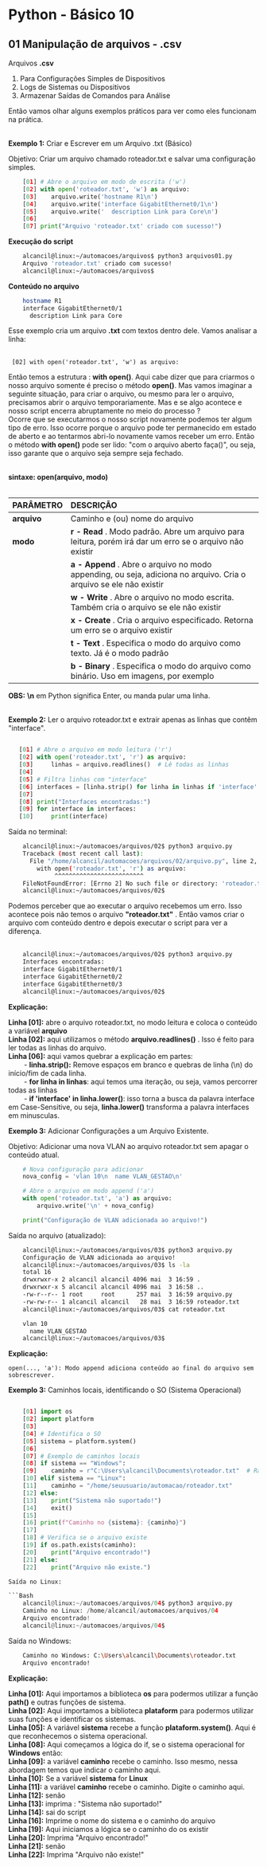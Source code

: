 # Python - Básico 10

## 01 Manipulação de arquivos - .csv

Arquivos **.csv**  

1. Para Configurações Simples de Dispositivos
2. Logs de Sistemas ou Dispositivos
3. Armazenar Saídas de Comandos para Análise

Então vamos olhar alguns exemplos práticos para ver como eles funcionam na prática. <br></br>

**Exemplo 1:** Criar e Escrever em um Arquivo .txt (Básico)

Objetivo: Criar um arquivo chamado roteador.txt e salvar uma configuração simples.

```Python
    [01] # Abre o arquivo em modo de escrita ('w')
    [02] with open('roteador.txt', 'w') as arquivo:
    [03]    arquivo.write('hostname R1\n')
    [04]    arquivo.write('interface GigabitEthernet0/1\n')
    [05]    arquivo.write('  description Link para Core\n')
    [06]
    [07] print("Arquivo 'roteador.txt' criado com sucesso!")
```

**Execução do script**

```Bash
    alcancil@linux:~/automacoes/arquivos$ python3 arquivos01.py 
    Arquivo 'roteador.txt' criado com sucesso!
    alcancil@linux:~/automacoes/arquivos$ 
```

**Conteúdo no arquivo**

```Bash
    hostname R1
    interface GigabitEthernet0/1
      description Link para Core
```

Esse exemplo cria um arquivo **.txt** com textos dentro dele. Vamos analisar a linha: <br></br>
     
     [02] with open('roteador.txt', 'w') as arquivo: 

Então temos a estrutura : **with open()**. Aqui cabe dizer que para criarmos o nosso arquivo somente é preciso o método **open()**. Mas vamos imaginar a seguinte situação, para criar o arquivo, ou mesmo para ler o arquivo, precisamos abrir o arquivo temporariamente. Mas e se algo acontece e nosso script encerra abruptamente no meio do processo ?  
Ocorre que se executarmos o nosso script novamente podemos ter algum tipo de erro. Isso ocorre porque o arquivo pode ter permanecido em estado de aberto e ao tentarmos abri-lo novamente vamos receber um erro. Então o método **with open()** pode ser lido: "com o arquivo aberto faça()", ou seja, isso garante que o arquivo seja sempre seja fechado. <br></br>

**sintaxe: open(arquivo, modo)**  <br></br>

| PARÂMETRO   | DESCRIÇÃO                                                                                                          |
|-------------|:-------------------------------------------------------------------------------------------------------------------|
|**arquivo**  | Caminho e (ou) nome do arquivo                                                                                     | 
| **modo**    | **r - Read** . Modo padrão. Abre um arquivo para leitura, porém irá dar um erro se o arquivo não existir           |
|             | **a - Append** . Abre o arquivo no modo appending, ou seja, adiciona no arquivo. Cria o arquivo se ele não existir |
|             | **w - Write** . Abre o arquivo no modo escrita. Também cria o arquivo se ele não existir                           |
|             | **x - Create** . Cria o arquivo especificado. Retorna um erro se o arquivo existir                                 |
|             | **t - Text** . Especifica o modo do arquivo como texto. Já é o modo padrão                                         |
|             | **b - Binary** . Especifica o modo do arquivo como binário. Uso em imagens, por exemplo                            |

**OBS:** **\n** em Python significa Enter, ou manda pular uma linha. <br></br>

**Exemplo 2:** Ler o arquivo roteador.txt e extrair apenas as linhas que contêm "interface".

```Python

   [01] # Abre o arquivo em modo leitura ('r')
   [02] with open('roteador.txt', 'r') as arquivo:
   [03]     linhas = arquivo.readlines()  # Lê todas as linhas
   [04]
   [05] # Filtra linhas com "interface"
   [06] interfaces = [linha.strip() for linha in linhas if 'interface' in linha.lower()]
   [07]
   [08] print("Interfaces encontradas:")
   [09] for interface in interfaces:
   [10]     print(interface)
```

Saída no terminal:

```Bash
    alcancil@linux:~/automacoes/arquivos/02$ python3 arquivo.py 
    Traceback (most recent call last):
      File "/home/alcancil/automacoes/arquivos/02/arquivo.py", line 2, in <module>
        with open('roteador.txt', 'r') as arquivo:
             ^^^^^^^^^^^^^^^^^^^^^^^^^
    FileNotFoundError: [Errno 2] No such file or directory: 'roteador.txt'
    alcancil@linux:~/automacoes/arquivos/02$ 
```
Podemos perceber que ao executar o arquivo recebemos um erro. Isso acontece pois não temos o arquivo **"roteador.txt"** . Então vamos criar o arquivo com conteúdo dentro e depois executar o script para ver a diferença. <br></br>

```Bash
    alcancil@linux:~/automacoes/arquivos/02$ python3 arquivo.py 
    Interfaces encontradas:
    interface GigabitEthernet0/1
    interface GigabitEthernet0/2
    interface GigabitEthernet0/3
    alcancil@linux:~/automacoes/arquivos/02$ 
```

**Explicação:**

**Linha [01]:** abre o arquivo roteador.txt, no modo leitura e coloca o conteúdo a variável **arquivo**  
**Linha [02]:** aqui utilizamos o método **arquivo.readlines()** . Isso é feito para ler todas as linhas do arquivo.  
**Linha [06]:** aqui vamos quebrar a explicação em partes:  
&nbsp; &nbsp; &nbsp; &nbsp; - **linha.strip():** Remove espaços em branco e quebras de linha (\n) do início/fim de cada linha.  
&nbsp; &nbsp; &nbsp; &nbsp; - **for linha in linhas**: aqui temos uma iteração, ou seja, vamos percorrer todas as linhas  
&nbsp; &nbsp; &nbsp; &nbsp; - **if 'interface' in linha.lower()**: isso torna a busca da palavra interface em Case-Sensitive, ou seja, **linha.lower()** transforma a palavra interfaces em minusculas.  
    

**Exemplo 3:** Adicionar Configurações a um Arquivo Existente.

Objetivo: Adicionar uma nova VLAN ao arquivo roteador.txt sem apagar o conteúdo atual.

```Python
    # Nova configuração para adicionar
    nova_config = 'vlan 10\n  name VLAN_GESTAO\n'

    # Abre o arquivo em modo append ('a')
    with open('roteador.txt', 'a') as arquivo:
        arquivo.write('\n' + nova_config)

    print("Configuração de VLAN adicionada ao arquivo!")
```

Saída no arquivo (atualizado):

```Bash
    alcancil@linux:~/automacoes/arquivos/03$ python3 arquivo.py 
    Configuração de VLAN adicionada ao arquivo!
    alcancil@linux:~/automacoes/arquivos/03$ ls -la
    total 16
    drwxrwxr-x 2 alcancil alcancil 4096 mai  3 16:59 .
    drwxrwxr-x 5 alcancil alcancil 4096 mai  3 16:58 ..
    -rw-r--r-- 1 root     root      257 mai  3 16:59 arquivo.py
    -rw-rw-r-- 1 alcancil alcancil   28 mai  3 16:59 roteador.txt
    alcancil@linux:~/automacoes/arquivos/03$ cat roteador.txt 

    vlan 10
      name VLAN_GESTAO
    alcancil@linux:~/automacoes/arquivos/03$
```

**Explicação:**

    open(..., 'a'): Modo append adiciona conteúdo ao final do arquivo sem sobrescrever.  

**Exemplo 3:** Caminhos locais, identificando o SO (Sistema Operacional)

```Python

    [01] import os
    [02] import platform
    [03]
    [04] # Identifica o SO
    [05] sistema = platform.system()
    [06]
    [07] # Exemplo de caminhos locais
    [08] if sistema == "Windows":
    [09]    caminho = r"C:\Users\alcancil\Documents\roteador.txt"  # Raw string (evita conflitos com \)
    [10] elif sistema == "Linux":
    [11]    caminho = "/home/seuusuario/automacao/roteador.txt"
    [12] else:
    [13]    print("Sistema não suportado!")
    [14]    exit()
    [15]
    [16] print(f"Caminho no {sistema}: {caminho}")
    [17]
    [18] # Verifica se o arquivo existe
    [19] if os.path.exists(caminho):
    [20]    print("Arquivo encontrado!")
    [21] else:
    [22]    print("Arquivo não existe.")

Saída no Linux:  

```Bash
    alcancil@linux:~/automacoes/arquivos/04$ python3 arquivo.py 
    Caminho no Linux: /home/alcancil/automacoes/arquivos/04
    Arquivo encontrado!
    alcancil@linux:~/automacoes/arquivos/04$ 
```

Saída no Windows:

```Bash
    Caminho no Windows: C:\Users\alcancil\Documents\roteador.txt
    Arquivo encontrado!
```

**Explicação:**

**Linha [01]:** Aqui importamos a biblioteca **os** para podermos utilizar a função **path()** e outras funções de sistema.  
**Linha [02]:** Aqui importamos a biblioteca **plataform** para podermos utilizar suas funções e identificar os sistemas.  
**Linha [05]:** A variável **sistema** recebe a função **plataform.system()**. Aqui é que reconhecemos o sistema operacional.  
**Linha [08]:** Aqui começamos a lógica do if, se o sistema operacional for **Windows** então:  
**Linha [09]:** a variável **caminho** recebe o caminho. Isso mesmo, nessa abordagem temos que indicar o caminho aqui.  
**Linha [10]:** Se a variável **sistema** for **Linux**  
**Linha [11]:** a variável **caminho** recebe o caminho. Digite o caminho aqui.  
**Linha [12]:** senão  
**Linha [13]:** imprima : "Sistema não suportado!"  
**Linha [14]:** sai do script  
**Linha [16]:** Imprime o nome do sistema e o caminho do arquivo  
**Linha [19]:** Aqui iniciamos a lógica se o caminho do os existir  
**Linha [20]:** Imprima "Arquivo encontrado!"  
**Linha [21]:** senão  
**Linha [22]:** Imprima "Arquivo não existe!"  
